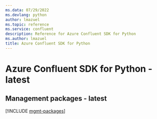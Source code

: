 ```yaml
---
ms.data: 07/29/2022
ms.devlang: python
author: lmazuel
ms.topic: reference
ms.service: confluent
description: Reference for Azure Confluent SDK for Python
ms.author: lmazuel
title: Azure Confluent SDK for Python
---
```

# Azure Confluent SDK for Python - latest

## Management packages - latest
[!INCLUDE [mgmt-packages](confluent-mgmt-index.md)]